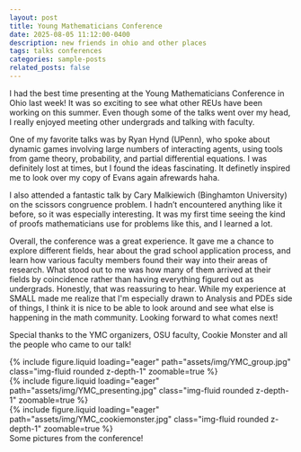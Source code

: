 ```yaml
---
layout: post
title: Young Mathematicians Conference
date: 2025-08-05 11:12:00-0400
description: new friends in ohio and other places
tags: talks conferences
categories: sample-posts
related_posts: false
---
```


<p>
  I had the best time presenting at the Young Mathematicians Conference in Ohio last week! It was so exciting to see what other REUs have been working on this summer. 
  Even though some of the talks went over my head, I really enjoyed meeting other undergrads and talking with faculty.
</p> 
<p>
  One of my favorite talks was by Ryan Hynd (UPenn), who spoke about dynamic games involving large numbers of interacting agents, using tools from game theory, probability, and partial differential equations. 
    I was definitely lost at times, but I found the ideas fascinating. It definetly inspired me to look over my copy of Evans again afrewards haha.
</p> 
<p>
  I also attended a fantastic talk by Cary Malkiewich (Binghamton University) on the scissors congruence problem. 
      I hadn’t encountered anything like it before, so it was especially interesting. 
      It was my first time seeing the kind of proofs mathematicians use for problems like this, and I learned a lot.
</p> 
<p>
  Overall, the conference was a great experience. 
  It gave me a chance to explore different fields, hear about the grad school application process, and learn how various faculty members found their way into their areas of research. 
  What stood out to me was how many of them arrived at their fields by coincidence rather than having everything figured out as undergrads. 
  Honestly, that was reassuring to hear. 
  While my experience at SMALL made me realize that I'm especially drawn to Analysis and PDEs side of things, I think it is nice to be able to look around and see what else is happening in the math community. 
  Looking forward to what comes next!
</p>
<p> Special thanks to the YMC organizers, OSU faculty, Cookie Monster and all the people who came to our talk! </p>
<div class="row mt-3">
    <div class="col-sm mt-3 mt-md-0">
        {% include figure.liquid loading="eager" path="assets/img/YMC_group.jpg" class="img-fluid rounded z-depth-1" zoomable=true %}
    </div>
    <div class="col-sm mt-3 mt-md-0">
        {% include figure.liquid loading="eager" path="assets/img/YMC_presenting.jpg" class="img-fluid rounded z-depth-1" zoomable=true %}
    </div>
  <div class="col-sm mt-3 mt-md-0">
        {% include figure.liquid loading="eager" path="assets/img/YMC_cookiemonster.jpg" class="img-fluid rounded z-depth-1" zoomable=true %}
    </div>
</div>
<div class="caption">
    Some pictures from the conference!
</div>
